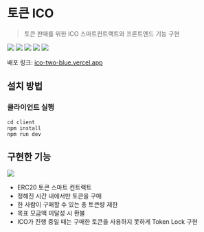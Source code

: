 # 토큰 ICO
> 토큰 판매를 위한 ICO 스마트컨트랙트와 프론트엔드 기능 구현

<img src="https://img.shields.io/badge/Javascript-F7DF1E?style=flat&logo=Javascript&logoColor=white"/></a>
<img src="https://img.shields.io/badge/React-61DAFB?style=flat&logo=React&logoColor=white"/></a>
<img src="https://img.shields.io/badge/Vite-646CFF?style=flat&logo=Vite&logoColor=white"/></a>
<img src="https://img.shields.io/badge/Solidity-363636?style=flat&logo=Solidity&logoColor=white"/></a>
<img src="https://img.shields.io/badge/Web3.js-F16822?style=flat&logo=Web3.js&logoColor=white"/></a>

배포 링크: [ico-two-blue.vercel.app](https://ico-two-blue.vercel.app/)


## 설치 방법
### 클라이언트 실행
```
cd client
npm install
npm run dev
```

## 구현한 기능

<img src="https://user-images.githubusercontent.com/34996487/187458498-3f5eacf1-012c-419c-9dc8-b2b631139b33.gif" />

- ERC20 토큰 스마트 컨트랙트
- 정해진 시간 내에서만 토큰을 구매
- 한 사람이 구매할 수 있는 총 토큰량 제한
- 목표 모금액 미달성 시 환불
- ICO가 진행 중일 때는 구매한 토큰을 사용하지 못하게 Token Lock 구현
